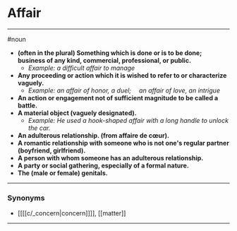 # Affair
---
#noun
- **(often in the plural) Something which is done or is to be done; business of any kind, commercial, professional, or public.**
	- _Example: a difficult affair to manage_
- **Any proceeding or action which it is wished to refer to or characterize vaguely.**
	- _Example: an affair of honor, a duel;  an affair of love, an intrigue_
- **An action or engagement not of sufficient magnitude to be called a battle.**
- **A material object (vaguely designated).**
	- _Example: He used a hook-shaped affair with a long handle to unlock the car._
- **An adulterous relationship. (from affaire de cœur).**
- **A romantic relationship with someone who is not one's regular partner (boyfriend, girlfriend).**
- **A person with whom someone has an adulterous relationship.**
- **A party or social gathering, especially of a formal nature.**
- **The (male or female) genitals.**
---
### Synonyms
- [[[[c/_concern|concern]]]], [[matter]]
---
